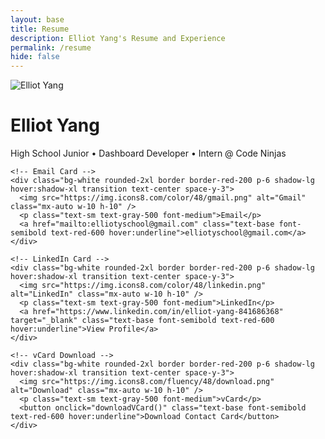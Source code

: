 ```yaml
---
layout: base
title: Resume
description: Elliot Yang's Resume and Experience
permalink: /resume
hide: false
---
```


<div class="bg-gradient-to-br from-blue-50 to-white min-h-screen flex flex-col items-center justify-center p-8 space-y-12">

  <!-- Profile Section -->
  <div class="w-48 h-48 md:w-56 md:h-56 rounded-full overflow-hidden shadow-xl border-4 border-red-200 transform hover:scale-105 transition duration-300">
    <img src="{{site.baseurl}}/images/me.jpg" alt="Elliot Yang" class="w-full h-full object-cover object-center" />
  </div>

  <!-- Name + Role -->
  <div class="text-center space-y-1">
    <h1 class="text-3xl font-bold text-gray-800">Elliot Yang</h1>
    <p class="text-lg text-gray-600">High School Junior • Dashboard Developer • Intern @ Code Ninjas</p>
  </div>

  <!-- Contact Blocks -->
  <div class="w-full max-w-3xl grid grid-cols-1 md:grid-cols-3 gap-6">

    <!-- Email Card -->
    <div class="bg-white rounded-2xl border border-red-200 p-6 shadow-lg hover:shadow-xl transition text-center space-y-3">
      <img src="https://img.icons8.com/color/48/gmail.png" alt="Gmail" class="mx-auto w-10 h-10" />
      <p class="text-sm text-gray-500 font-medium">Email</p>
      <a href="mailto:elliotyschool@gmail.com" class="text-base font-semibold text-red-600 hover:underline">elliotyschool@gmail.com</a>
    </div>

    <!-- LinkedIn Card -->
    <div class="bg-white rounded-2xl border border-red-200 p-6 shadow-lg hover:shadow-xl transition text-center space-y-3">
      <img src="https://img.icons8.com/color/48/linkedin.png" alt="LinkedIn" class="mx-auto w-10 h-10" />
      <p class="text-sm text-gray-500 font-medium">LinkedIn</p>
      <a href="https://www.linkedin.com/in/elliot-yang-841686368" target="_blank" class="text-base font-semibold text-red-600 hover:underline">View Profile</a>
    </div>

    <!-- vCard Download -->
    <div class="bg-white rounded-2xl border border-red-200 p-6 shadow-lg hover:shadow-xl transition text-center space-y-3">
      <img src="https://img.icons8.com/fluency/48/download.png" alt="Download" class="mx-auto w-10 h-10" />
      <p class="text-sm text-gray-500 font-medium">vCard</p>
      <button onclick="downloadVCard()" class="text-base font-semibold text-red-600 hover:underline">Download Contact Card</button>
    </div>

  </div>
</div>

<script>
function downloadVCard() {
  const vCardData = `BEGIN:VCARD
VERSION:3.0
FN:Elliot Yang
EMAIL:elliotyschool@gmail.com
TEL:+18583109480
URL:https://ellioty15.github.io/Elliot_2025/resume
NOTE:High school junior | Dashboard Developer | Intern at Code Ninjas
END:VCARD`;
  const blob = new Blob([vCardData], { type: 'text/vcard' });
  const url = window.URL.createObjectURL(blob);
  const a = document.createElement('a');
  a.href = url;
  a.download = 'elliot_yang_contact.vcf';
  document.body.appendChild(a);
  a.click();
  document.body.removeChild(a);
  window.URL.revokeObjectURL(url);
}
</script>
